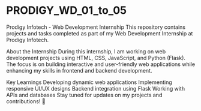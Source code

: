 # PRODIGY_WD_01_to_05
Prodigy Infotech - Web Development Internship
This repository contains projects and tasks completed as part of my Web Development Internship at Prodigy Infotech.

About the Internship
During this internship, I am working on web development projects using HTML, CSS, JavaScript, and Python (Flask). The focus is on building interactive and user-friendly web applications while enhancing my skills in frontend and backend development.

Key Learnings
Developing dynamic web applications
Implementing responsive UI/UX designs
Backend integration using Flask
Working with APIs and databases
Stay tuned for updates on my projects and contributions! 🚀
